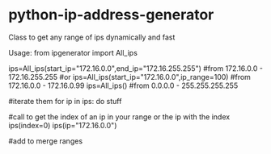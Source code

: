# python-ip-address-generator
Class to get any range of ips dynamically and fast

Usage:
from ipgenerator import All_ips

ips=All_ips(start_ip="172.16.0.0",end_ip="172.16.255.255")
#from 172.16.0.0 - 172.16.255.255
#or
ips=All_ips(start_ip="172.16.0.0",ip_range=100)
#from 172.16.0.0 - 172.16.0.99
ips=All_ips()
#from  0.0.0.0 - 255.255.255.255

#iterate them
for ip in ips:
  do stuff
  
#call to get the index of an ip in your range or the ip with the index
ips(index=0)
ips(ip="172.16.0.0")

#add to merge ranges
